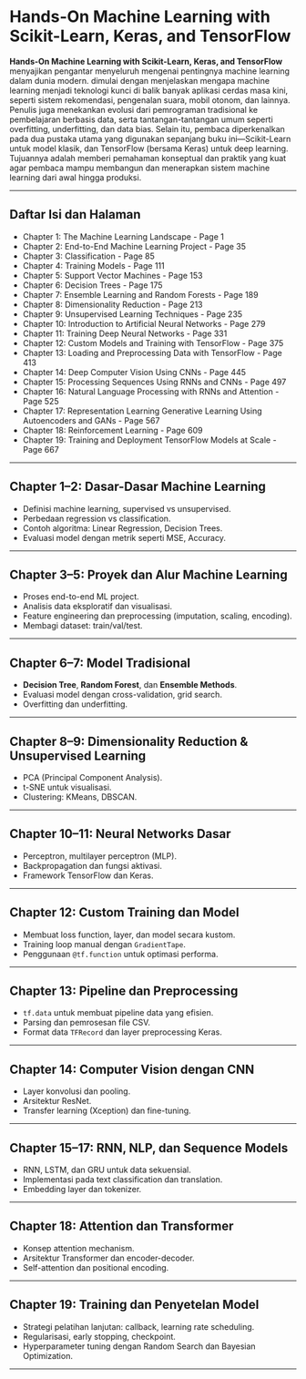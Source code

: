 # Hands-On Machine Learning with Scikit-Learn, Keras, and TensorFlow

**Hands-On Machine Learning with Scikit-Learn, Keras, and TensorFlow** menyajikan pengantar menyeluruh mengenai pentingnya machine learning dalam dunia modern. dimulai dengan menjelaskan mengapa machine learning menjadi teknologi kunci di balik banyak aplikasi cerdas masa kini, seperti sistem rekomendasi, pengenalan suara, mobil otonom, dan lainnya. Penulis juga menekankan evolusi dari pemrograman tradisional ke pembelajaran berbasis data, serta tantangan-tantangan umum seperti overfitting, underfitting, dan data bias. Selain itu, pembaca diperkenalkan pada dua pustaka utama yang digunakan sepanjang buku ini—Scikit-Learn untuk model klasik, dan TensorFlow (bersama Keras) untuk deep learning. Tujuannya adalah memberi pemahaman konseptual dan praktik yang kuat agar pembaca mampu membangun dan menerapkan sistem machine learning dari awal hingga produksi.

---

## Daftar Isi dan Halaman

* Chapter 1: The Machine Learning Landscape - Page 1
* Chapter 2: End-to-End Machine Learning Project - Page 35
* Chapter 3: Classification - Page 85
* Chapter 4: Training Models - Page 111
* Chapter 5: Support Vector Machines - Page 153
* Chapter 6: Decision Trees - Page 175
* Chapter 7: Ensemble Learning and Random Forests - Page 189
* Chapter 8: Dimensionality Reduction - Page 213
* Chapter 9: Unsupervised Learning Techniques - Page 235
* Chapter 10: Introduction to Artificial Neural Networks - Page 279
* Chapter 11: Training Deep Neural Networks - Page 331
* Chapter 12: Custom Models and Training with TensorFlow - Page 375
* Chapter 13: Loading and Preprocessing Data with TensorFlow - Page 413
* Chapter 14: Deep Computer Vision Using CNNs - Page 445
* Chapter 15: Processing Sequences Using RNNs and CNNs - Page 497
* Chapter 16: Natural Language Processing with RNNs and Attention - Page 525
* Chapter 17: Representation Learning Generative Learning Using Autoencoders and GANs - Page 567
* Chapter 18: Reinforcement Learning - Page 609
* Chapter 19: Training and Deployment TensorFlow Models at Scale - Page 667

---

## Chapter 1–2: Dasar-Dasar Machine Learning

* Definisi machine learning, supervised vs unsupervised.
* Perbedaan regression vs classification.
* Contoh algoritma: Linear Regression, Decision Trees.
* Evaluasi model dengan metrik seperti MSE, Accuracy.

---

## Chapter 3–5: Proyek dan Alur Machine Learning

* Proses end-to-end ML project.
* Analisis data eksploratif dan visualisasi.
* Feature engineering dan preprocessing (imputation, scaling, encoding).
* Membagi dataset: train/val/test.

---

## Chapter 6–7: Model Tradisional

* **Decision Tree**, **Random Forest**, dan **Ensemble Methods**.
* Evaluasi model dengan cross-validation, grid search.
* Overfitting dan underfitting.

---

## Chapter 8–9: Dimensionality Reduction & Unsupervised Learning

* PCA (Principal Component Analysis).
* t-SNE untuk visualisasi.
* Clustering: KMeans, DBSCAN.

---

## Chapter 10–11: Neural Networks Dasar

* Perceptron, multilayer perceptron (MLP).
* Backpropagation dan fungsi aktivasi.
* Framework TensorFlow dan Keras.

---

## Chapter 12: Custom Training dan Model

* Membuat loss function, layer, dan model secara kustom.
* Training loop manual dengan `GradientTape`.
* Penggunaan `@tf.function` untuk optimasi performa.

---

## Chapter 13: Pipeline dan Preprocessing

* `tf.data` untuk membuat pipeline data yang efisien.
* Parsing dan pemrosesan file CSV.
* Format data `TFRecord` dan layer preprocessing Keras.

---

## Chapter 14: Computer Vision dengan CNN

* Layer konvolusi dan pooling.
* Arsitektur ResNet.
* Transfer learning (Xception) dan fine-tuning.

---

## Chapter 15–17: RNN, NLP, dan Sequence Models

* RNN, LSTM, dan GRU untuk data sekuensial.
* Implementasi pada text classification dan translation.
* Embedding layer dan tokenizer.

---

## Chapter 18: Attention dan Transformer

* Konsep attention mechanism.
* Arsitektur Transformer dan encoder-decoder.
* Self-attention dan positional encoding.

---

## Chapter 19: Training dan Penyetelan Model

* Strategi pelatihan lanjutan: callback, learning rate scheduling.
* Regularisasi, early stopping, checkpoint.
* Hyperparameter tuning dengan Random Search dan Bayesian Optimization.

---
